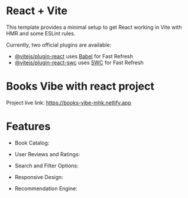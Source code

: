 # React + Vite

This template provides a minimal setup to get React working in Vite with HMR and some ESLint rules.

Currently, two official plugins are available:

- [@vitejs/plugin-react](https://github.com/vitejs/vite-plugin-react/blob/main/packages/plugin-react/README.md) uses [Babel](https://babeljs.io/) for Fast Refresh
- [@vitejs/plugin-react-swc](https://github.com/vitejs/vite-plugin-react-swc) uses [SWC](https://swc.rs/) for Fast Refresh

# Books Vibe with react project

Project live link: https://books-vibe-mhk.netlify.app

# Features

- Book Catalog:

- User Reviews and Ratings:

- Search and Filter Options:

- Responsive Design:

- Recommendation Engine:
